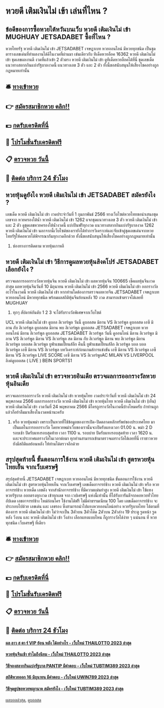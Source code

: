# หวยดี เติมเงินไม่ เข้า เล่นที่ไหน ?
## ข้อดีของการซื้อหวยไต้หวันบนเว็บ หวยดี เติมเงินไม่ เข้า MUGHUAY JETSADABET ซื้อที่ไหน ?
หวยไทยรัฐ หวยดี เติมเงินไม่ เข้า JETSADABET เจษฎาเบท หวยออนไลน์ มีหวยทุกชนิด เป็นชุดตารางเลขเด่นที่ทำผลงานได้ดีในงวดที่ผ่านมา เช่นเดียวกับ ทีเด็ดหวยล็อค 16362 หวยดี เติมเงินไม่ เข้า ชุดเลขผลงานดี งวดที่แล้วเข้า 2 ตัวตรง หวยดี เติมเงินไม่ เข้า ดูทีเด็ดหวยล็อคได้ที่นี่ ชุดเลขเด็ดแนวทางสลากกินแบ่งรัฐบาลงวดนี้ แนวทางเลข 3 ตัว และ 2 ตัว ทั้งนี้ขอสนับสนุนให้เสี่ยงโชคอย่างถูกกฎหมายเท่านั้น

## 🛎 [ทางเข้าหวย](https://bit.ly/3BG5bNw)
## 👉 [สมัครสมาชิกหวย คลิก!!](https://bit.ly/3BG5bNw)
## 💵 [กดรับเครดิตที่นี่](https://bit.ly/3C3mvgS)
## 👑 [โปรโมชั่นรับเครดิตฟรี](https://bit.ly/3C3mvgS)
## 📋 [ตรวจหวย วันนี้](https://bit.ly/3C3mvgS)
## 📱 [ติดต่อ บริการ 24 ชัวโมง](https://bit.ly/3C3mvgS)

## หวยหุ้นดูยังไง หวยดี เติมเงินไม่ เข้า JETSADABET สมัครยังไง ?
เลขเด็ด หวยดี เติมเงินไม่ เข้า งวดประจำวันที่ 1 กุมภาพันธ์ 2566 ทางเว็บไซต์หวยไทยขอนำเสนอชุดเลขจาก หวยครองใต้น้ำ หวยดี เติมเงินไม่ เข้า 1262 แจกชุดแนวทางเลข 3 ตัว หวยดี เติมเงินไม่ เข้า และ 2 ตัว ดูชุดเลขหวยครองใต้น้ำงวดนี้ แบ่งปันฟรีทุกงวด แนวทางสลากกินแบ่งรัฐบาลงวด 1262 หวยดี เติมเงินไม่ เข้า นอกจากนี้เว็บไซต์ของเรายังได้ทำการวิเคราะห์และจับเข้าคู่ชุดเลขเด่นจากหวยไทยรัฐให้คอหวยได้พิจารณากันทุกงวดอีกด้วย ทั้งนี้ขอสนับสนุนให้เสี่ยงโชคอย่างถูกกฎหมายเท่านั้น
1. ช่องทางการติดตาม หวยหุ้นเกาหลี

## หวยดี เติมเงินไม่ เข้า วิธีการดูผลหวยหุ้นสิงคโปร์ JETSADABET เลือกยังไง ?
ตรวจผลการออกรางวัลหวยหุ้นจีน หวยดี เติมเงินไม่ เข้า ผลหวยหุ้นจีน 100665 เช็คผลหุ้นจีนงวดล่าสุด ผลหวยหุ้นจีนวันที่ 10 มิถุนายน หวยดี เติมเงินไม่ เข้า 2566 หวยดี เติมเงินไม่ เข้า ออกรางวัลอะไรในงวดนี้ หวยดี เติมเงินไม่ เข้า หากท่านใดต้องการตรวจผลหวยจีน JETSADABET เจษฎาเบท หวยออนไลน์ มีหวยทุกชนิด พร้อมผลสถิติหุ้นจีนย้อนหลัง 10 งวด สามารถเข้าตรวจได้เลยที่ MUGHUAY
1. ทุกๆ สัปดาห์อันดับ 1 2 3 จะได้รับรางวัลพิเศษจากเว็บไซต์

UCL หวยดี เติมเงินไม่ เข้า ดูบอล ลิเวอร์พูล วันนี้ ดูบอลสด มิลาน VS ลิเวอร์พูล ดูบอลสด เอซี มิลาน กับ ลิเวอร์พูล ดูบอลสด มิลาน พบ ลิเวอร์พูล ดูบอลสด JETSADABET เจษฎาเบท หวยออนไลน์ มิลาน ลิเวอร์พูล ดูบอลสด JETSADABET ลิเวอร์พูล วันนี้ ดูออนไลน์ มิลาน ลิเวอร์พูล มิลาน VS ลิเวอร์พูล มิลาน VS ลิเวอร์พูล สด มิลาน กับ ลิเวอร์พูล มิลาน พบ ลิเวอร์พูล มิลาน ลิเวอร์พูล บอลสด ลิเวอร์พูล ยูฟ่าแชมเปี้ยนส์ลีก คืนนี้ ยูฟ่าแชมเปี้ยนส์ลีก ลิเวอร์พูล บอล บอล ลิเวอร์พูล
เอซี มิลาน VS ลิเวอร์พูล
บทวิเคราะห์ก่อนเกมส์การแข่งขัน เอซี มิลาน VS ลิเวอร์พูล
เอซี มิลาน VS ลิเวอร์พูล
LIVE SCORE เอซี มิลาน VS ลิเวอร์พูลAC MILAN VS LIVERPOOL
ลิงค์ดูบอลสด ( LIVE )
 BEIN SPORTS1 

## หวยดี เติมเงินไม่ เข้า ตรวจหวยอินเดีย ตรวจผลการออกรางวัลหวยหุ้นอินเดีย
ตรวจผลการออกรางวัล หวยดี เติมเงินไม่ เข้า หวยหุ้นไทย งวดประจำวันที่ หวยดี เติมเงินไม่ เข้า 24 พฤษภาคม 2566
ผลการออกรางวัล หวยดี เติมเงินไม่ เข้า หวยหุ้นไทย หวยดี เติมเงินไม่ เข้า (เย็น) หวยดี เติมเงินไม่ เข้า งวดวันที่ 24 พฤษภาคม 2566 มีใครถูกรางวัลในงวดนี้บ้างไหมครับ ถ้าท่านถูกแล้วก็อย้าลืมมาเสี่ยงในงวดหน้านะครับ
1. หรือ หวยหุ้นพม่า เพราะเป็นหวยที่ใช้ข้อมูลของการเปิด-ปิดตลาดหลักทรัพย์ของประเทศไทย มาเป็นผลในการออกรางวัล โดยหวยพม่าเว็บของเรานั้นจะเปิดรับแทงเวลา 01.00 น. พม่า 2 D รอบเช้า ปิดรับแทงรอบสุดท้าย เวลา 1100 น. รอบบ่าย ปิดรับแทงรอบสุดท้าย เวลา 1620 น. และจะประกาศผลรางวัลในเวลาต่อมา ทุกท่านสามารถเข้ามาตรวจผลรางวัลได้เลยที่นี่ เราชาวหวยยังมีสถิติผลย้อนหลัง ให้ท่านได้ตรวจอีกด้วย

## สรุปสุดท้ายนี้ ขั้นตอนการใช้งาน หวยดี เติมเงินไม่ เข้า สูตรหวยหุ้นไทยเย็น จากเว็บเศรษฐี
สรุปสุดท้ายนี้ JETSADABET เจษฎาเบท หวยออนไลน์ มีหวยทุกชนิด ขั้นตอนการใช้งาน หวยดี เติมเงินไม่ เข้า สูตรหวยหุ้นไทยเย็น จากเว็บเศรษฐี เลขเด็ดอาจารย์ช้าง หวยดี เติมเงินไม่ เข้า หรือ หวยอาจารย์ช้าง หวยเด็ด เลขดัง จากสำนักอาจารย์ช้าง ที่มีความแม่นยำสูง หวยดี เติมเงินไม่ เข้า ใช้แทง หวยรัฐบาล ออกตรงทุกงวด เข้าทุกเลข จาก เวปเศรษฐี แห่งนี้เท่านั้น ที่ได้รับการันตีจากคอหวยทั่วไทย อัปเดต เลขอาจารย์ช้าง ใหม่ก่อนใคร ใช้งานได้ฟรี ไม่มีค่าธรรมเนียม 100
โดย เลขเด็ดอาจารย์ช้าง จะประกอบไปด้วย เลขเด่น และ เลขรอง ซึ่งสามารถนำไปแทงหวยออนไลน์อย่าง หวยรัฐบาลไทย ได้ตามที่ต้องการ หวยดี เติมเงินไม่ เข้า ไม่ว่าจะเป็น 3ตัวบน 3ตัวโต๊ด 2ตัวบน 2ตัวล่าง 19 ประตู รูดหน้า รูดหลัง วิ่งบน และ หวยดี เติมเงินไม่ เข้า วิ่งล่าง เลือกแทงแบบไหน ก็ถูกรางวัลได้ง่าย ๆ แน่นอน ที่ หวยทุกชนิด เว็บเศรษฐี ที่เดียว

## 🛎 [ทางเข้าหวย](https://bit.ly/3BG5bNw)
## 👉 [สมัครสมาชิกหวย คลิก!!](https://bit.ly/3BG5bNw)
## 💵 [กดรับเครดิตที่นี่](https://bit.ly/3C3mvgS)
## 👑 [โปรโมชั่นรับเครดิตฟรี](https://bit.ly/3C3mvgS)
## 📋 [ตรวจหวย วันนี้](https://bit.ly/3C3mvgS)
## 📱 [ติดต่อ บริการ 24 ชัวโมง](https://bit.ly/3C3mvgS)

#### [ผล ลาว ส ตา ร์ VIP ย้อน หลัง ได้อย่างไร - เว็บใหม่ THAILOTTO 2023 ล่าสุด](https://atom.io/themes/ผล%20ลาว%20ส%20ตา%20ร์%20vip%20ย้อน%20หลัง%20ได้อย่างไร%20-%20เว็บใหม่%20thailotto%202023%20ล่าสุด)
#### [หวยหุ้นจีนเช้า ทำไมถึงนิยม - เว็บใหม่ THAILOTTO 2023 ล่าสุด](https://atom.io/themes/หวยหุ้นจีนเช้า%20ทำไมถึงนิยม%20-%20เว็บใหม่%20thailotto%202023%20ล่าสุด)
#### [วิธีจองสลากกินแบ่งรัฐบาล PANTIP มีคำตอบ - เว็บใหม่ TUBTIM389 2023 ล่าสุด](https://atom.io/themes/วิธีจองสลากกินแบ่งรัฐบาล%20pantip%20มีคำตอบ%20-%20เว็บใหม่%20tubtim389%202023%20ล่าสุด)
#### [สถิติหวยออก 16 มิถุนายน มีคำตอบ - เว็บใหม่ UWIN789 2023 ล่าสุด](https://atom.io/themes/สถิติหวยออก%2016%20มิถุนายน%20มีคำตอบ%20-%20เว็บใหม่%20uwin789%202023%20ล่าสุด)
#### [วิธีจุดธูปขอหวยพญานาค สมัครยังไง - เว็บใหม่ TUBTIM389 2023 ล่าสุด](https://atom.io/themes/วิธีจุดธูปขอหวยพญานาค%20สมัครยังไง%20-%20เว็บใหม่%20tubtim389%202023%20ล่าสุด)

[ผลบอลล่าสุด](https://siamsport.tv "ผลบอลล่าสุด"), [ดูบอลสด](https://siamsport.tv/ดูบอลสด "ดูบอลสด")